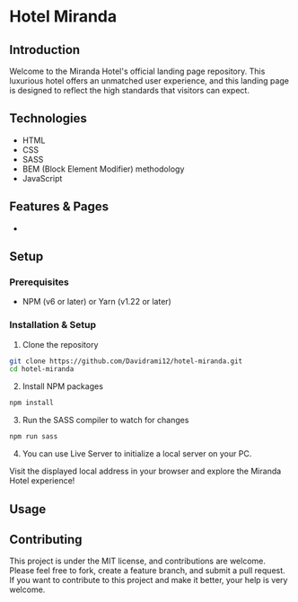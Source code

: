 # Hotel Miranda

## Introduction

<p>Welcome to the Miranda Hotel's official landing page repository. This luxurious hotel offers an unmatched user experience, and this landing page is designed to reflect the high standards that visitors can expect.</p>

## Technologies
- HTML
- CSS
- SASS
- BEM (Block Element Modifier) methodology
- JavaScript

## Features & Pages

- 

## Setup

### Prerequisites

- NPM (v6 or later) or Yarn (v1.22 or later)

### Installation & Setup

1. Clone the repository

```bash
git clone https://github.com/Davidrami12/hotel-miranda.git
cd hotel-miranda
```

2. Install NPM packages
```bash
npm install
```

3. Run the SASS compiler to watch for changes
```bash
npm run sass
```

4. You can use Live Server to initialize a local server on your PC.

Visit the displayed local address in your browser and explore the Miranda Hotel experience!

## Usage


## Contributing
<p>This project is under the MIT license, and contributions are welcome. Please feel free to fork, create a feature branch, and submit a pull request. If you want to contribute to this project and make it better, your help is very welcome.</p>
